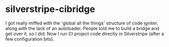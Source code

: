 # silverstripe-cibridge
I got really miffed with the 'global all the things' structure of code igniter, along with the lack of an autoloader. People told me to build a bridge and get over it, so I did. Now I run CI project code directly in Silverstripe (after a few configuration bits).
